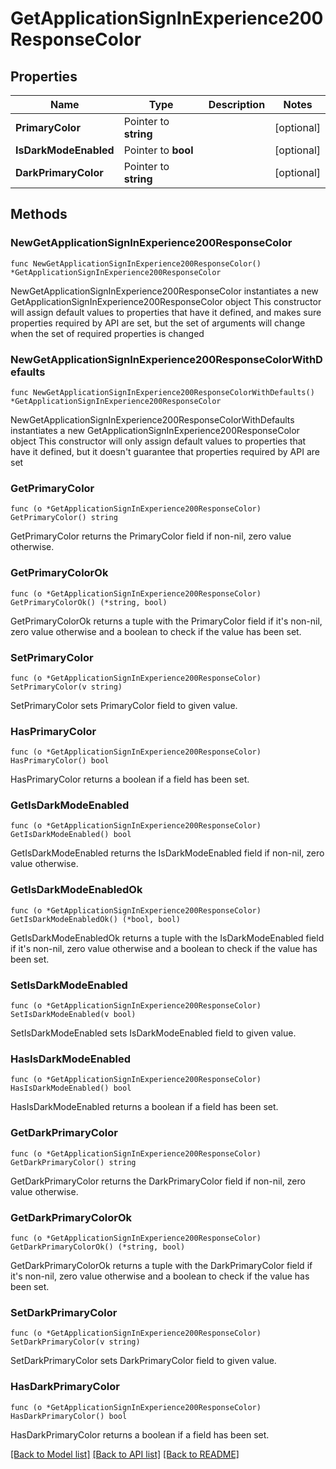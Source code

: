 # GetApplicationSignInExperience200ResponseColor

## Properties

Name | Type | Description | Notes
------------ | ------------- | ------------- | -------------
**PrimaryColor** | Pointer to **string** |  | [optional] 
**IsDarkModeEnabled** | Pointer to **bool** |  | [optional] 
**DarkPrimaryColor** | Pointer to **string** |  | [optional] 

## Methods

### NewGetApplicationSignInExperience200ResponseColor

`func NewGetApplicationSignInExperience200ResponseColor() *GetApplicationSignInExperience200ResponseColor`

NewGetApplicationSignInExperience200ResponseColor instantiates a new GetApplicationSignInExperience200ResponseColor object
This constructor will assign default values to properties that have it defined,
and makes sure properties required by API are set, but the set of arguments
will change when the set of required properties is changed

### NewGetApplicationSignInExperience200ResponseColorWithDefaults

`func NewGetApplicationSignInExperience200ResponseColorWithDefaults() *GetApplicationSignInExperience200ResponseColor`

NewGetApplicationSignInExperience200ResponseColorWithDefaults instantiates a new GetApplicationSignInExperience200ResponseColor object
This constructor will only assign default values to properties that have it defined,
but it doesn't guarantee that properties required by API are set

### GetPrimaryColor

`func (o *GetApplicationSignInExperience200ResponseColor) GetPrimaryColor() string`

GetPrimaryColor returns the PrimaryColor field if non-nil, zero value otherwise.

### GetPrimaryColorOk

`func (o *GetApplicationSignInExperience200ResponseColor) GetPrimaryColorOk() (*string, bool)`

GetPrimaryColorOk returns a tuple with the PrimaryColor field if it's non-nil, zero value otherwise
and a boolean to check if the value has been set.

### SetPrimaryColor

`func (o *GetApplicationSignInExperience200ResponseColor) SetPrimaryColor(v string)`

SetPrimaryColor sets PrimaryColor field to given value.

### HasPrimaryColor

`func (o *GetApplicationSignInExperience200ResponseColor) HasPrimaryColor() bool`

HasPrimaryColor returns a boolean if a field has been set.

### GetIsDarkModeEnabled

`func (o *GetApplicationSignInExperience200ResponseColor) GetIsDarkModeEnabled() bool`

GetIsDarkModeEnabled returns the IsDarkModeEnabled field if non-nil, zero value otherwise.

### GetIsDarkModeEnabledOk

`func (o *GetApplicationSignInExperience200ResponseColor) GetIsDarkModeEnabledOk() (*bool, bool)`

GetIsDarkModeEnabledOk returns a tuple with the IsDarkModeEnabled field if it's non-nil, zero value otherwise
and a boolean to check if the value has been set.

### SetIsDarkModeEnabled

`func (o *GetApplicationSignInExperience200ResponseColor) SetIsDarkModeEnabled(v bool)`

SetIsDarkModeEnabled sets IsDarkModeEnabled field to given value.

### HasIsDarkModeEnabled

`func (o *GetApplicationSignInExperience200ResponseColor) HasIsDarkModeEnabled() bool`

HasIsDarkModeEnabled returns a boolean if a field has been set.

### GetDarkPrimaryColor

`func (o *GetApplicationSignInExperience200ResponseColor) GetDarkPrimaryColor() string`

GetDarkPrimaryColor returns the DarkPrimaryColor field if non-nil, zero value otherwise.

### GetDarkPrimaryColorOk

`func (o *GetApplicationSignInExperience200ResponseColor) GetDarkPrimaryColorOk() (*string, bool)`

GetDarkPrimaryColorOk returns a tuple with the DarkPrimaryColor field if it's non-nil, zero value otherwise
and a boolean to check if the value has been set.

### SetDarkPrimaryColor

`func (o *GetApplicationSignInExperience200ResponseColor) SetDarkPrimaryColor(v string)`

SetDarkPrimaryColor sets DarkPrimaryColor field to given value.

### HasDarkPrimaryColor

`func (o *GetApplicationSignInExperience200ResponseColor) HasDarkPrimaryColor() bool`

HasDarkPrimaryColor returns a boolean if a field has been set.


[[Back to Model list]](../README.md#documentation-for-models) [[Back to API list]](../README.md#documentation-for-api-endpoints) [[Back to README]](../README.md)


